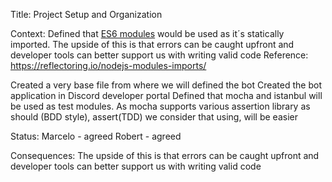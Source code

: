 Title: Project Setup and Organization

Context:
Defined that [ES6 modules](https://reflectoring.io/nodejs-modules-imports/) would be used as it´s statically imported. The upside of this is that errors can be caught upfront and developer tools can better support us with writing valid code
Reference: https://reflectoring.io/nodejs-modules-imports/

Created a very base file from where we will defined the bot
Created the bot application in Discord developer portal
Defined that mocha and istanbul will be used as test modules. As mocha supports various assertion library as should (BDD style), assert(TDD) we consider that using, will be easier  

Status:
Marcelo - agreed
Robert - agreed

Consequences:
The upside of this is that errors can be caught upfront and developer tools can better support us with writing valid code